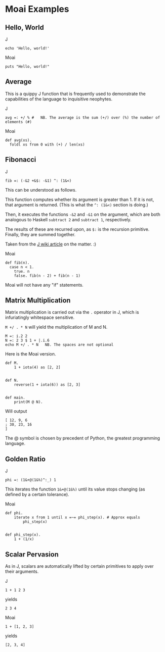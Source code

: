 # Moai Examples


## Hello, World

J
```
echo 'Hello, world!'
```

Moai
```
puts "Hello, world!"
```


## Average

This is a quippy J function that is frequently used to demonstrate the capabilities of the language to inquisitive neophytes.

J
```
avg =: +/ % #   NB. The average is the sum (+/) over (%) the number of elements (#)
``` 

Moai
```
def avg(xs).
  foldl xs from 0 with (+) / len(xs)
```


## Fibonacci

J
```
fib =: (-&2 +&$: -&1) ^: (1&<)
```
This can be understood as follows.

This function computes whether its argument is greater than 1. If it is not, that argument is returned. (This is what the `^: (1&<)` section is doing.)

Then, it executes the functions `-&2` and `-&1` on the argument, which are both analogous to Haskell `subtract 2` and `subtract 1`, respectively.

The results of these are recurred upon, as `$:` is the recursion primitive. Finally, they are summed together.

Taken from the [J wiki article](https://code.jsoftware.com/wiki/Essays/Fibonacci_Sequence) on the matter. :)


Moai
```
def fib(n).
  case n < 1.
    true. n
    false. fib(n - 2) + fib(n - 1)
```


Moai will not have any "if" statements.


## Matrix Multiplication

Matrix multiplication is carried out via the `.` operator in J, which is infuriatingly whitespace sensitive.

`M +/ . * N` will yield the multiplication of M and N.

```
M =: i.2 2
N =: 2 3 $ 1 + |.i.6
echo M +/ . * N   NB. The spaces are not optional
```

Here is the Moai version.
```
def M.
    1 + iota(4) as [2, 2]


def N.
    reverse(1 + iota(6)) as [2, 3]


def main.
    print(M @ N).
```


Will output
```
[ 12, 9, 6
; 30, 23, 16
]
```


The @ symbol is chosen by precedent of Python, the greatest programming language.


## Golden Ratio

J
```
phi =: (1&+@(1&%)^:_) 1
```

This iterates the function `1&+@(1&%)` until its value stops changing (as defined by a certain tolerance).


Moai
```
def phi.
    iterate x from 1 until x =~= phi_step(x). # Approx equals
        phi_step(x)


def phi_step(x).
    1 + (1/x)
```


## Scalar Pervasion

As in J, scalars are automatically lifted by certain primitives to apply over their arguments.

J
```
1 + 1 2 3
```

yields

```
2 3 4
```

Moai
```
1 + [1, 2, 3]
```

yields

```
[2, 3, 4]
```
